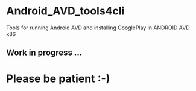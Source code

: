 # Android_AVD_tools4cli
Tools for running Android AVD and installing GooglePlay in ANDROID AVD x86

##  Work in progress ...
# Please be patient :-)
